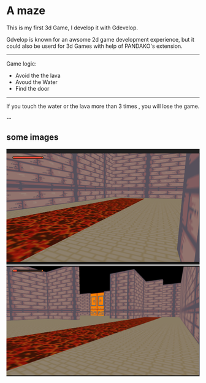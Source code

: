 # A maze 

This is my first 3d Game, I develop it with Gdevelop. 

Gdvelop is known for an awsome 2d game development experience, but it could also be userd for 3d Games with help of PANDAKO's extension.

--- 

Game logic: 

- Avoid the the lava 
- Avoud the Water
- Find the door 

--- 

If you touch the water or the lava more than 3 times , you will lose the game. 

-- 

## some images

<img src="./Amaze_lava.png">

<img src="./Amaze_win.png">